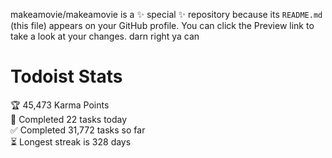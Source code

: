 makeamovie/makeamovie is a ✨ special ✨ repository because its `README.md` (this file) appears on your GitHub profile.
You can click the Preview link to take a look at your changes. darn right ya can

# Todoist Stats

<!-- TODO-IST:START -->
🏆  45,473 Karma Points           
🌸  Completed 22 tasks today           
✅  Completed 31,772 tasks so far           
⏳  Longest streak is 328 days
<!-- TODO-IST:END -->